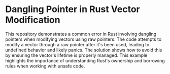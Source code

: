 # Dangling Pointer in Rust Vector Modification

This repository demonstrates a common error in Rust involving dangling pointers when modifying vectors using raw pointers.  The code attempts to modify a vector through a raw pointer after it's been used, leading to undefined behavior and likely panics. The solution shows how to avoid this by ensuring the vector's lifetime is properly managed.  This example highlights the importance of understanding Rust's ownership and borrowing rules when working with unsafe code.